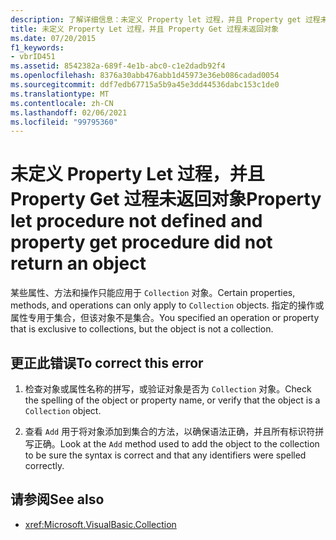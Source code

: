 ```yaml
---
description: 了解详细信息：未定义 Property let 过程，并且 Property get 过程未返回对象
title: 未定义 Property Let 过程，并且 Property Get 过程未返回对象
ms.date: 07/20/2015
f1_keywords:
- vbrID451
ms.assetid: 8542382a-689f-4e1b-abc0-c1e2dadb92f4
ms.openlocfilehash: 8376a30abb476abb1d45973e36eb086cadad0054
ms.sourcegitcommit: ddf7edb67715a5b9a45e3dd44536dabc153c1de0
ms.translationtype: MT
ms.contentlocale: zh-CN
ms.lasthandoff: 02/06/2021
ms.locfileid: "99795360"
---
```

# <a name="property-let-procedure-not-defined-and-property-get-procedure-did-not-return-an-object"></a><span data-ttu-id="8d599-103">未定义 Property Let 过程，并且 Property Get 过程未返回对象</span><span class="sxs-lookup"><span data-stu-id="8d599-103">Property let procedure not defined and property get procedure did not return an object</span></span>

<span data-ttu-id="8d599-104">某些属性、方法和操作只能应用于 `Collection` 对象。</span><span class="sxs-lookup"><span data-stu-id="8d599-104">Certain properties, methods, and operations can only apply to `Collection` objects.</span></span> <span data-ttu-id="8d599-105">指定的操作或属性专用于集合，但该对象不是集合。</span><span class="sxs-lookup"><span data-stu-id="8d599-105">You specified an operation or property that is exclusive to collections, but the object is not a collection.</span></span>  
  
## <a name="to-correct-this-error"></a><span data-ttu-id="8d599-106">更正此错误</span><span class="sxs-lookup"><span data-stu-id="8d599-106">To correct this error</span></span>  
  
1. <span data-ttu-id="8d599-107">检查对象或属性名称的拼写，或验证对象是否为 `Collection` 对象。</span><span class="sxs-lookup"><span data-stu-id="8d599-107">Check the spelling of the object or property name, or verify that the object is a `Collection` object.</span></span>  
  
2. <span data-ttu-id="8d599-108">查看 `Add` 用于将对象添加到集合的方法，以确保语法正确，并且所有标识符拼写正确。</span><span class="sxs-lookup"><span data-stu-id="8d599-108">Look at the `Add` method used to add the object to the collection to be sure the syntax is correct and that any identifiers were spelled correctly.</span></span>  
  
## <a name="see-also"></a><span data-ttu-id="8d599-109">请参阅</span><span class="sxs-lookup"><span data-stu-id="8d599-109">See also</span></span>

- <xref:Microsoft.VisualBasic.Collection>

